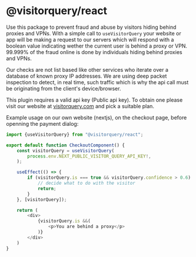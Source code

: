 # @visitorquery/react

Use this package to prevent fraud and abuse by visitors hiding behind proxies and VPNs. With a simple call to `useVisitorQuery`  your website or app will be making a request to our servers which will respond with a boolean value indicating wether the current user is behind a proxy or VPN. 99.999% of the fraud online is done by individuals hiding behind proxies and VPNs.

Our checks are not list based like other services who iterate over a database of known proxy IP addresses. We are using deep packet inspection to detect, in real time, such traffic which is why the api call must be originating from the client's device/browser.

This plugin requires a valid api key (Public api key). To obtain one please visit our website at [visitorquery.com](https://visitorquery.com) and pick a suitable plan.

Example usage on our own website (nextjs), on the checkout page, before openning the payment dialog:

```typescript
import {useVisitorQuery} from "@visitorquery/react";

export default function CheckoutComponent() {
    const visitorQuery = useVisitorQuery(
        process.env.NEXT_PUBLIC_VISITOR_QUERY_API_KEY!,
    );

    useEffect(() => {
        if (visitorQuery.is === true && visitorQuery.confidence > 0.6) {
            // decide what to do with the visitor
            return;
        }
    }, [visitorQuery]);

    return (
        <div>
            {visitorQuery.is &&(
                <p>You are behind a proxy</p>
            )}
        </div>
    )
}
```